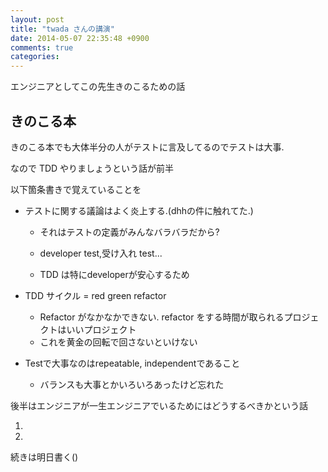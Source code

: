 ```yaml
---
layout: post
title: "twada さんの講演"
date: 2014-05-07 22:35:48 +0900
comments: true
categories: 
---
```


エンジニアとしてこの先生きのこるための話

きのこる本
---

きのこる本でも大体半分の人がテストに言及してるのでテストは大事.

なので TDD やりましょうという話が前半

以下箇条書きで覚えていることを

 * テストに関する議論はよく炎上する.(dhhの件に触れてた.)

   * それはテストの定義がみんなバラバラだから?

   * developer test,受け入れ test...

   * TDD は特にdeveloperが安心するため

 * TDD サイクル = red green refactor

   * Refactor がなかなかできない. refactor をする時間が取られるプロジェクトはいいプロジェクト
   * これを黄金の回転で回さないといけない

 * Testで大事なのはrepeatable, independentであること

   * バランスも大事とかいろいろあったけど忘れた

後半はエンジニアが一生エンジニアでいるためにはどうするべきかという話

  1. 
  2. 

 続きは明日書く()

